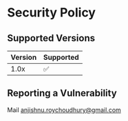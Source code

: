 # Security Policy

## Supported Versions


| Version | Supported          |
| ------- | ------------------ |
| 1.0x   | :white_check_mark: |


## Reporting a Vulnerability

Mail anjishnu.roychoudhury@gmail.com
